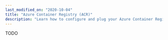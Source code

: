 ```yaml
---
last_modified_on: "2020-10-04"
title: "Azure Container Registry (ACR)"
description: "Learn how to configure and plug your Azure Container Registry (ACR) account"
---
```


TODO



